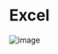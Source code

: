 # Excel

![image](https://github.com/PinkMean/Excel/assets/137222857/0c9b8813-7849-4e7f-9d02-3e3c6905d8e9)
